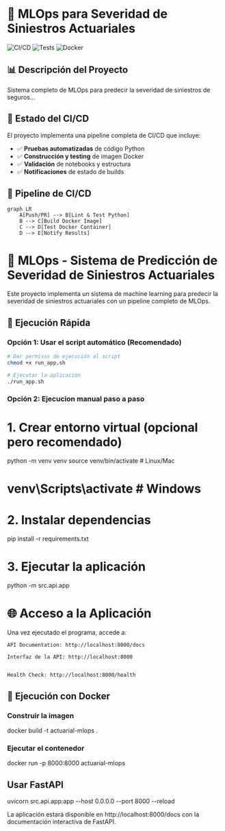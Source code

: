 # 🏥 MLOps para Severidad de Siniestros Actuariales

![CI/CD](https://github.com/TU_USUARIO/mlops-severidad-siniestros-actuariales/actions/workflows/ci-cd.yml/badge.svg)
![Tests](https://github.com/TU_USUARIO/mlops-severidad-siniestros-actuariales/actions/workflows/tests.yml/badge.svg)
![Docker](https://github.com/TU_USUARIO/mlops-severidad-siniestros-actuariale/actions/workflows/docker.yml/badge.svg)

## 📊 Descripción del Proyecto

Sistema completo de MLOps para predecir la severidad de siniestros de seguros...

## 🚀 Estado del CI/CD

El proyecto implementa una pipeline completa de CI/CD que incluye:

- ✅ **Pruebas automatizadas** de código Python
- ✅ **Construcción y testing** de imagen Docker  
- ✅ **Validación** de notebooks y estructura
- ✅ **Notificaciones** de estado de builds

## 🔄 Pipeline de CI/CD

```mermaid
graph LR
    A[Push/PR] --> B[Lint & Test Python]
    B --> C[Build Docker Image]
    C --> D[Test Docker Container]
    D --> E[Notify Results]
```

# 🏥 MLOps - Sistema de Predicción de Severidad de Siniestros Actuariales

Este proyecto implementa un sistema de machine learning para predecir la severidad de siniestros actuariales con un pipeline completo de MLOps.

## 🚀 Ejecución Rápida

### Opción 1: Usar el script automático (Recomendado)

```bash
# Dar permisos de ejecución al script
chmod +x run_app.sh

# Ejecutar la aplicación
./run_app.sh
```

### Opción 2: Ejecucion manual paso a paso

# 1. Crear entorno virtual (opcional pero recomendado)
python -m venv venv
source venv/bin/activate  # Linux/Mac
# venv\Scripts\activate  # Windows

# 2. Instalar dependencias
pip install -r requirements.txt

# 3. Ejecutar la aplicación
python -m src.api.app

# 🌐 Acceso a la Aplicación

Una vez ejecutado el programa, accede a:

    API Documentation: http://localhost:8000/docs

    Interfaz de la API: http://localhost:8000


    Health Check: http://localhost:8000/health

## 🐳 Ejecución con Docker

### Construir la imagen
docker build -t actuarial-mlops .

### Ejecutar el contenedor
docker run -p 8000:8000 actuarial-mlops

## Usar FastAPI

uvicorn src.api.app:app --host 0.0.0.0 --port 8000 --reload

La aplicación estará disponible en http://localhost:8000/docs con la documentación interactiva de FastAPI.